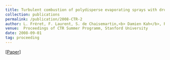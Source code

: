 ```yaml
---
title: Turbulent combustion of polydisperse evaporating sprays with droplet crossing- Eulerian modeling of collisions at finite Knudsen and validation
collection: publications
permalink: /publication/2008-CTR-2
author: L. Fréret, F. Laurent, S. de Chaisemartin,<b> Damien Kah</b>, R.O. Fox, P. Vedula, J. Reveillon, O. Thomine, M. Massot
venue:  Proceedings of CTR Summer Programm, Stanford University
date: 2008-09-01
tag: proceeding
---
```

[[Paper](https://web.stanford.edu/group/ctr/Summer/SP08/4_5_Massot2_new.pdf)]

<br>
<br>

